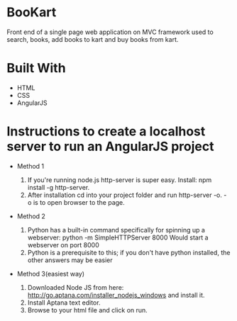 # BooKart
Front end of a single page web application on MVC framework used to search, books, add books to kart and buy books from kart.

# Built With
* HTML
* CSS
* AngularJS

# Instructions to create a localhost server to run an AngularJS project
* Method 1
  1. If you're running node.js http-server is super easy. Install: npm install -g http-server. 
  2. After installation cd into your project folder and run http-server -o. -o is to open browser to the page.

* Method 2
  1. Python has a built-in command specifically for spinning up a webserver:
  python -m SimpleHTTPServer 8000
  Would start a webserver on port 8000
  2. Python is a prerequisite to this; if you don't have python installed, the other answers may be easier

* Method 3(easiest way)
  1. Downloaded Node JS from here: http://go.aptana.com/installer_nodejs_windows and install it.
  2. Install Aptana text editor.
  3. Browse to your html file and click on run.
  
